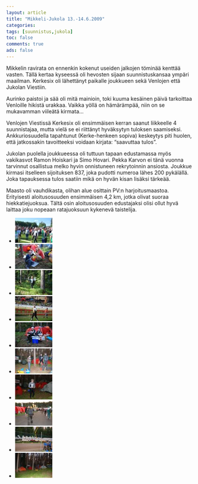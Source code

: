```yaml
---
layout: article 
title: "Mikkeli-Jukola 13.-14.6.2009" 
categories: 
tags: [suunnistus,jukola]
toc: false 
comments: true 
ads: false 
---
```


Mikkelin ravirata on ennenkin kokenut useiden jalkojen töminää kenttää
vasten. Tällä kertaa kyseessä oli hevosten sijaan suunnistuskansaa
ympäri maailman. Kerkesix oli lähettänyt paikalle joukkueen sekä
Venlojen että Jukolan Viestiin.

Aurinko paistoi ja sää oli mitä mainioin, toki kuuma kesäinen päivä
tarkoittaa Venloille hikistä urakkaa. Vaikka yöllä on hämärämpää, niin
on se mukavamman viileätä kirmata…

Venlojen Viestissä Kerkesix oli ensimmäisen kerran saanut liikkeelle 4
suunnistajaa, mutta vielä se ei riittänyt hyväksytyn tuloksen
saamiseksi. Ankkuriosuudella tapahtunut (Kerke-henkeen sopiva) keskeytys
piti huolen, että jatkossakin tavoitteeksi voidaan kirjata: “saavuttaa
tulos”.

Jukolan puolella joukkueessa oli tuttuun tapaan edustamassa myös
vakikasvot Ramon Hoiskari ja Simo Hovari. Pekka Karvon ei tänä vuonna
tarvinnut osallistua melko hyvin onnistuneen rekrytoinnin ansiosta.
Joukkue kirmasi itselleen sijoituksen 837, joka pudotti numeroa lähes
200 pykälällä. Joka tapauksessa tulos saatiin mikä on hyvän kisan
lisäksi tärkeää.

Maasto oli vauhdikasta, olihan alue osittain PV:n harjoitusmaastoa.
Erityisesti aloitusosuuden ensimmäisen 4,2 km, jotka olivat suoraa
hiekkatiejuoksua. Tältä osin aloitusosuuden edustajaksi olisi ollut hyvä
laittaa joku nopeaan ratajuoksuun kykenevä taistelija.

<div class="th-grid image-gallery" markdown="1">

-   [![](/images/jukola-2009/Thumbnails/20090613%20MikkeliJukola%20007.jpg)](/images/jukola-2009/20090613%20MikkeliJukola%20007.jpg)
-   [![](/images/jukola-2009/Thumbnails/20090613%20MikkeliJukola%20016.jpg)](/images/jukola-2009/20090613%20MikkeliJukola%20016.jpg)
-   [![](/images/jukola-2009/Thumbnails/20090613%20MikkeliJukola%20018.jpg)](/images/jukola-2009/20090613%20MikkeliJukola%20018.jpg)
-   [![](/images/jukola-2009/Thumbnails/20090613%20MikkeliJukola%20033.jpg)](/images/jukola-2009/20090613%20MikkeliJukola%20033.jpg)
-   [![](/images/jukola-2009/Thumbnails/20090613%20MikkeliJukola%20048.jpg)](/images/jukola-2009/20090613%20MikkeliJukola%20048.jpg)
-   [![](/images/jukola-2009/Thumbnails/20090613%20MikkeliJukola%20054.jpg)](/images/jukola-2009/20090613%20MikkeliJukola%20054.jpg)
-   [![](/images/jukola-2009/Thumbnails/20090613%20MikkeliJukola%20056.jpg)](/images/jukola-2009/20090613%20MikkeliJukola%20056.jpg)
-   [![](/images/jukola-2009/Thumbnails/20090613%20MikkeliJukola%20060.jpg)](/images/jukola-2009/20090613%20MikkeliJukola%20060.jpg)
-   [![](/images/jukola-2009/Thumbnails/20090613%20MikkeliJukola%20062.jpg)](/images/jukola-2009/20090613%20MikkeliJukola%20062.jpg)
-   [![](/images/jukola-2009/Thumbnails/20090613%20MikkeliJukola%20064.jpg)](/images/jukola-2009/20090613%20MikkeliJukola%20064.jpg)

</div>
